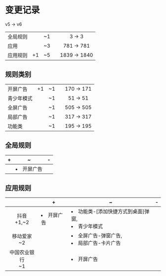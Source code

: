 # 变更记录

v5 -> v6

||||||
|-|:-:|:-:|:-:|:-:|
|全局规则||~1||3 -> 3|
|应用||~3||781 -> 781|
|应用规则|+1|~5||1839 -> 1840|

## 规则类别

||||||
|-|:-:|:-:|:-:|:-:|
|开屏广告|+1|~1||170 -> 171|
|青少年模式||~1||51 -> 51|
|全屏广告||~1||505 -> 505|
|局部广告||~1||317 -> 317|
|功能类||~1||195 -> 195|

## 全局规则

|+|~|-|
|-|-|-|
||<li>开屏广告||

## 应用规则

||+|~|-|
|:-:|-|-|-|
|抖音<br>+1,~2|<li>开屏广告|<li>功能类-[添加快捷方式到桌面]弹窗,<li>青少年模式||
|移动爱家<br>~2||<li>全屏广告-弹窗广告,<li>局部广告-卡片广告||
|中国农业银行<br>~1||<li>开屏广告||
